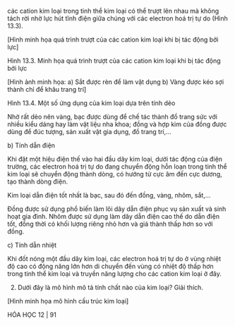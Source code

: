 các cation kim loại trong tinh thể kim loại có thể trượt lên nhau mà không tách rời nhờ lực hút tĩnh điện giữa chúng với các electron hoá trị tự do (Hình 13.3).

[Hình minh họa quá trình trượt của các cation kim loại khi bị tác động bởi lực]

Hình 13.3. Minh họa quá trình trượt của các cation kim loại khi bị tác động bởi lực

[Hình ảnh minh họa:
a) Sắt được rèn để làm vật dụng
b) Vàng được kéo sợi thành chỉ để khâu trang trí]

Hình 13.4. Một số ứng dụng của kim loại dựa trên tính dẻo

Nhờ rất dẻo nên vàng, bạc được dùng để chế tác thành đồ trang sức với nhiều kiểu dáng hay làm vật liệu nha khoa; đồng và hợp kim của đồng được dùng để đúc tượng, sản xuất vật gia dụng, đồ trang trí,...

b) Tính dẫn điện

Khi đặt một hiệu điện thế vào hai đầu dây kim loại, dưới tác động của điện trường, các electron hoá trị tự do đang chuyển động hỗn loạn trong tinh thể kim loại sẽ chuyển động thành dòng, có hướng từ cực âm đến cực dương, tạo thành dòng điện.

Kim loại dẫn điện tốt nhất là bạc, sau đó đến đồng, vàng, nhôm, sắt,...

Đồng được sử dụng phổ biến làm lõi dây dẫn điện phục vụ sản xuất và sinh hoạt gia đình. Nhôm được sử dụng làm dây dẫn điện cao thế do dẫn điện tốt, đồng thời có khối lượng riêng nhỏ hơn và giá thành thấp hơn so với đồng.

c) Tính dẫn nhiệt

Khi đốt nóng một đầu dây kim loại, các electron hoá trị tự do ở vùng nhiệt độ cao có động năng lớn hơn di chuyển đến vùng có nhiệt độ thấp hơn trong tinh thể kim loại và truyền năng lượng cho các cation kim loại ở đây.

2. Dưới đây là mô hình mô tả tính chất nào của kim loại? Giải thích.

[Hình minh họa mô hình cấu trúc kim loại]

HÓA HỌC 12 | 91